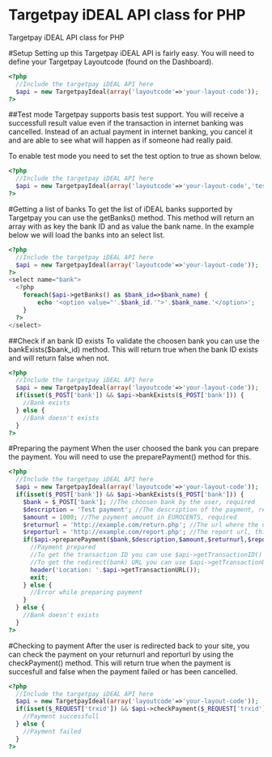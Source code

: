 Targetpay iDEAL API class for PHP
===============

Targetpay iDEAL API class for PHP

#Setup
Setting up this Targetpay iDEAL API is fairly easy. You will need to define your Targetpay Layoutcode (found on the Dashboard).
```php
<?php
  //Include the targetpay iDEAL API here
  $api = new TargetpayIdeal(array('layoutcode'=>'your-layout-code'));
?>
```

##Test mode
Targetpay supports basis test support. You will receive a successfull result value even if the transaction in internet banking was cancelled. Instead of an actual payment in internet banking, you cancel it and are able to see what will happen as if someone had really paid.

To enable test mode you need to set the test option to true as shown below.
```php
<?php
  //Include the targetpay iDEAL API here
  $api = new TargetpayIdeal(array('layoutcode'=>'your-layout-code','test'=>true));
?>
```

#Getting a list of banks
To get the list of iDEAL banks supported by Targetpay you can use the getBanks() method. This method will return an array with as key the bank ID and as value the bank name. In the example below we will load the banks into an select list.
```php
<?php
  //Include the targetpay iDEAL API here
  $api = new TargetpayIdeal(array('layoutcode'=>'your-layout-code'));
?>
<select name="bank">
  <?php
    foreach($api->getBanks() as $bank_id=>$bank_name) {
	    echo '<option value="'.$bank_id.'">'.$bank_name.'</option>';
    }
  ?>
</select>
```

##Check if an bank ID exists
To validate the choosen bank you can use the bankExists($bank_id) method. This will return true when the bank ID exists and will return false when not.
```php
<?php
  //Include the targetpay iDEAL API here
  $api = new TargetpayIdeal(array('layoutcode'=>'your-layout-code'));
  if(isset($_POST['bank']) && $api->bankExists($_POST['bank'])) {
    //Bank exists
  } else {
    //Bank doesn't exists
  }
?>
```

#Preparing the payment
When the user choosed the bank you can prepare the payment. You will need to use the preparePayment() method for this.
```php
<?php
  //Include the targetpay iDEAL API here
  $api = new TargetpayIdeal(array('layoutcode'=>'your-layout-code'));
  if(isset($_POST['bank']) && $api->bankExists($_POST['bank'])) {
    $bank = $_POST['bank']; //The choosen bank by the user, required
    $description = 'Test payment'; //The description of the payment, required
    $amount = 1000; //The payment amount in EUROCENTS, required
    $returnurl = 'http://example.com/return.php'; //The url where the user will be redirect to after the payment, required
    $reporturl = 'http://example.com/report.php'; //The report url, this will be called on the background, optional
    if($api->preparePayment($bank,$description,$amount,$returnurl,$reporturl)) {
      //Payment prepared
      //To get the transaction ID you can use $api->getTransactionID()
      //To get the redirect(bank) URL you can use $api->getTransactionURL()
      header('Location: '.$api->getTransactionURL());
      exit;
    } else {
      //Error while preparing payment
    }
  } else {
    //Bank doesn't exists
  }
?>
```
#Checking to payment
After the user is redirected back to your site, you can check the payment on your returnurl and reporturl by using the checkPayment() method. This will return true when the payment is succesfull and false when the payment failed or has been cancelled.
```php
<?php
  //Include the targetpay iDEAL API here
  $api = new TargetpayIdeal(array('layoutcode'=>'your-layout-code'));
  if(isset($_REQUEST['trxid']) && $api->checkPayment($_REQUEST['trxid'])) {
    //Payment successfull
  } else {
    //Payment failed
  }
?>
```